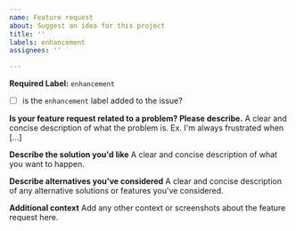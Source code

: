 ```yaml
---
name: Feature request
about: Suggest an idea for this project
title: ''
labels: enhancement
assignees: ''

---
```


**Required Label:** `enhancement`
- [ ] is the `enhancement` label added to the issue?

**Is your feature request related to a problem? Please describe.**
A clear and concise description of what the problem is. Ex. I'm always frustrated when [...]

**Describe the solution you'd like**
A clear and concise description of what you want to happen.

**Describe alternatives you've considered**
A clear and concise description of any alternative solutions or features you've considered.

**Additional context**
Add any other context or screenshots about the feature request here.

